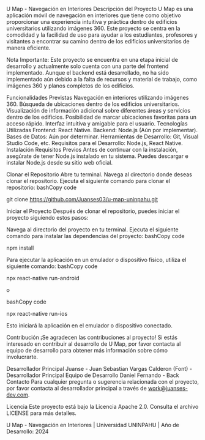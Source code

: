U Map - Navegación en Interiores
Descripción del Proyecto
U Map es una aplicación móvil de navegación en interiores que tiene como objetivo proporcionar una experiencia intuitiva y práctica dentro de edificios universitarios utilizando imágenes 360. Este proyecto se centra en la comodidad y la facilidad de uso para ayudar a los estudiantes, profesores y visitantes a encontrar su camino dentro de los edificios universitarios de manera eficiente.

Nota Importante: Este proyecto se encuentra en una etapa inicial de desarrollo y actualmente solo cuenta con una parte del frontend implementado. Aunque el backend está desarrollado, no ha sido implementado aún debido a la falta de recursos y material de trabajo, como imágenes 360 y planos completos de los edificios.

Funcionalidades Previstas
Navegación en interiores utilizando imágenes 360.
Búsqueda de ubicaciones dentro de los edificios universitarios.
Visualización de información adicional sobre diferentes áreas y servicios dentro de los edificios.
Posibilidad de marcar ubicaciones favoritas para un acceso rápido.
Interfaz intuitiva y amigable para el usuario.
Tecnologías Utilizadas
Frontend: React Native.
Backend: Node.js (Aún por implementar).
Bases de Datos: Aún por determinar.
Herramientas de Desarrollo: Git, Visual Studio Code, etc.
Requisitos para el Desarrollo: Node.js, React Native.
Instalación
Requisitos Previos
Antes de continuar con la instalación, asegúrate de tener Node.js instalado en tu sistema. Puedes descargar e instalar Node.js desde su sitio web oficial.

Clonar el Repositorio
Abre tu terminal.
Navega al directorio donde deseas clonar el repositorio.
Ejecuta el siguiente comando para clonar el repositorio:
bashCopy code

git clone https://github.com/Juanses03/u-map-uninpahu.git

Iniciar el Proyecto
Después de clonar el repositorio, puedes iniciar el proyecto siguiendo estos pasos:

Navega al directorio del proyecto en tu terminal.
Ejecuta el siguiente comando para instalar las dependencias del proyecto:
bashCopy code

npm install

Para ejecutar la aplicación en un emulador o dispositivo físico, utiliza el siguiente comando:
bashCopy code

npx react-native run-android

o

bashCopy code

npx react-native run-ios

Esto iniciará la aplicación en el emulador o dispositivo conectado.

Contribución
¡Se agradecen las contribuciones al proyecto! Si estás interesado en contribuir al desarrollo de U Map, por favor contacta al equipo de desarrollo para obtener más información sobre cómo involucrarte.

Desarrollador Principal
Juanse - Juan Sebastian Vargas Calderon (Font) - Desarrollador Principal
Equipo de Desarrollo
Daniel Fernando - Back
Contacto
Para cualquier pregunta o sugerencia relacionada con el proyecto, por favor contacta al desarrollador principal a través de work@juanses-dev.com.

Licencia
Este proyecto está bajo la Licencia Apache 2.0. Consulta el archivo LICENSE para más detalles.

U Map - Navegación en Interiores | Universidad UNINPAHU | Año de Desarrollo: 2024

